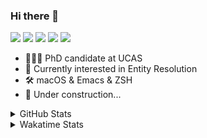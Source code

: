 ### Hi there 👋

[![](https://img.shields.io/badge/-Email-325180?logo=maildotru&logoColor=white&style=flat-square)](mailto:hi@wang.tianshu.me)
[![](https://img.shields.io/badge/-GitHub-black?logo=GitHub&style=flat-square)](https://github.com/tshu-w)
[![](https://img.shields.io/badge/-Telegram-26a5e4?labelColor=fafafa&logo=telegram&style=flat-square)](https://t.me/tshu_w) 
[![](https://img.shields.io/badge/-Twitter-1da1f2?logo=Twitter&logoColor=white&style=flat-square)](https://twitter.com/tshu_w)
[![](https://komarev.com/ghpvc/?username=tshu-w&color=blueviolet&style=flat-square)]()



- 🧑🏻‍🎓 PhD candidate at UCAS
- 🔭 Currently interested in Entity Resolution
- 🛠 macOS & Emacs & ZSH
- 🚧 Under construction...

<details>

<summary>GitHub Stats</summary>

![Tianshu's GitHub stats](https://github-readme-stats.vercel.app/api?username=tshu-w&show_icons=true&theme=buefy&count_private=true)
  
</details>


<details>
  <summary>Wakatime Stats</summary>

  Currently, files accessed by tramp cannot be tracked by wakatime, see https://github.com/wakatime/wakatime-mode/issues/27
  <br>
  
<!--START_SECTION:waka-->
![Code Time](http://img.shields.io/badge/Code%20Time-0%20secs-blue)

**I'm an Early 🐤** 

```text
🌞 Morning    57 commits     ███░░░░░░░░░░░░░░░░░░░░░░   14.77% 
🌆 Daytime    190 commits    ████████████░░░░░░░░░░░░░   49.22% 
🌃 Evening    135 commits    ████████░░░░░░░░░░░░░░░░░   34.97% 
🌙 Night      4 commits      ░░░░░░░░░░░░░░░░░░░░░░░░░   1.04%

```
📅 **I'm Most Productive on Monday** 

```text
Monday       78 commits     █████░░░░░░░░░░░░░░░░░░░░   20.21% 
Tuesday      49 commits     ███░░░░░░░░░░░░░░░░░░░░░░   12.69% 
Wednesday    67 commits     ████░░░░░░░░░░░░░░░░░░░░░   17.36% 
Thursday     47 commits     ███░░░░░░░░░░░░░░░░░░░░░░   12.18% 
Friday       40 commits     ██░░░░░░░░░░░░░░░░░░░░░░░   10.36% 
Saturday     61 commits     ████░░░░░░░░░░░░░░░░░░░░░   15.8% 
Sunday       44 commits     ██░░░░░░░░░░░░░░░░░░░░░░░   11.4%

```


📊 **This Week I Spent My Time On** 

```text
💬 Programming Languages: 
sh                       10 hrs 14 mins      ████████████████░░░░░░░░░   66.67% 
Org                      3 hrs 43 mins       ██████░░░░░░░░░░░░░░░░░░░   24.2% 
Emacs Lisp               1 hr 6 mins         █░░░░░░░░░░░░░░░░░░░░░░░░   7.26% 
Python                   10 mins             ░░░░░░░░░░░░░░░░░░░░░░░░░   1.15% 
Bash                     5 mins              ░░░░░░░░░░░░░░░░░░░░░░░░░   0.61%

🔥 Editors: 
Zsh                      10 hrs 14 mins      ████████████████░░░░░░░░░   66.67% 
Emacs                    5 hrs 7 mins        ████████░░░░░░░░░░░░░░░░░   33.33%

🐱‍💻 Projects: 
Terminal                 9 hrs 11 mins       ███████████████░░░░░░░░░░   59.83% 
Unknown Project          3 hrs 53 mins       ██████░░░░░░░░░░░░░░░░░░░   25.35% 
emacs                    1 hr 6 mins         █░░░░░░░░░░░░░░░░░░░░░░░░   7.27% 
universal-blocker        39 mins             █░░░░░░░░░░░░░░░░░░░░░░░░   4.32% 
dotfiles                 10 mins             ░░░░░░░░░░░░░░░░░░░░░░░░░   1.1%

💻 Operating System: 
Mac                      9 hrs 57 mins       ████████████████░░░░░░░░░   64.8% 
Linux                    5 hrs 24 mins       ████████░░░░░░░░░░░░░░░░░   35.2%

```

**I Mostly Code in Python** 

```text
Python                   9 repos             ██████████░░░░░░░░░░░░░░░   42.86% 
HTML                     2 repos             ██░░░░░░░░░░░░░░░░░░░░░░░   9.52% 
Emacs Lisp               2 repos             ██░░░░░░░░░░░░░░░░░░░░░░░   9.52% 
JavaScript               2 repos             ██░░░░░░░░░░░░░░░░░░░░░░░   9.52% 
TeX                      2 repos             ██░░░░░░░░░░░░░░░░░░░░░░░   9.52%

```



 Last Updated on 09/07/2022 08:06:06 UTC
<!--END_SECTION:waka-->
</details>
